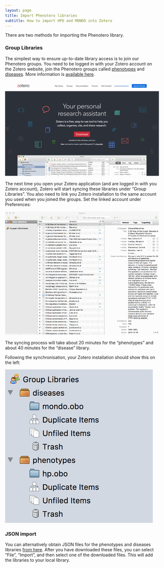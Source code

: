 ```yaml
---
layout: page
title: Import Phenotero libraries
subtitle: How to import HPO and MONDO into Zotero
---
```



There are two methods for importing the Phenotero library. 

### Group Libraries

The simplest way to ensure up-to-date library access is to join our Phenotero groups. You need to be logged in with your Zotero account on the Zotero website, join the Phenotero groups called [phenotypes](https://www.zotero.org/groups/2168222/phenotypes) and [diseases](https://www.zotero.org/groups/2168493/diseases). More information is [available here](/data_groups/). 

![import_csl](/img/screenshots/join_groups.gif "Phenotero - Join Phenotero Groups")


The next time you open your Zotero application (and are logged in with you Zotero account), Zotero will start syncing these libraries under “Group Libraries”. You also need to link you Zotero installation to the same account you used when you joined the groups. Set the linked account under Preferences:

![sync](/img/screenshots/sync_groups.gif "Phenotero - Sync Groups")

The syncing process will take about 20 minutes for the “phenotypes” and about 40 minutes for the “disease” library.
 
Following the synchronisation, your Zotero installation should show this on the left: 
 
![Group libraries](/img/screenshots/group_libs.png "Phenotero Groups Libraries")

### JSON import

You can alternatively obtain JSON files for the phenotypes and diseases libraries [from here](/data_json). After you have downloaded these files, you can select “File”, “Import”, and then select one of the downloaded files. This will add the libraries to your local library.
 
